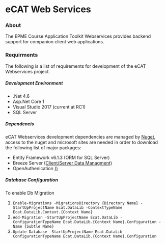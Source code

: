 # eCAT Web Services
### About
The EPME Course Application Toolkit Webservices provides backend support for companion client web applications. 

### Requirments
The following is a list of requirements for development of the eCAT Webservices project.

##### Development Environment
* .Net 4.6
*  Asp.Net Core 1
*  Visual Studio 2017 (current at RC1)
*  SQL Server 

##### Dependencis
eCAT Webservices development dependencies are managed by [Nuget](https://www.nuget.org/), access to the nuget and microsoft sites are needed in order to download the following list of major packages:
* Entity Framework v6.1.3 (ORM for SQL Server)
* Breeze Server [(Client/Server Data Managment)](http://breeze.github.io/doc-net/)
* OpenAuthenication [()]()

##### Database Configuration
To enable Db Migration
1. `Enable-Migrations -MigrationsDirectory {Directory Name} -StartUpProjectName Ecat.DataLib -ContextTypeName Ecat.DataLib.Context.{Context Name}`
2. `Add-Migration -StartUpProjectName Ecat.DataLib -ConfigurationTypeName Ecat.DataLib.{Context Name}.Configuration -Name {Subtle Name}`
3. `Update-Database -StartUpProjectName Ecat.DataLib -ConfigurationTypeName Ecat.DataLib.{Context Name}.Configuration`